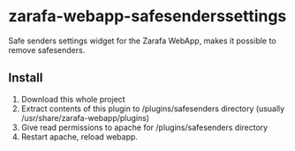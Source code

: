 zarafa-webapp-safesenderssettings
=================================

Safe senders settings widget for the Zarafa WebApp, makes it possible to remove safesenders.

Install
-------

1. Download this whole project
2. Extract contents of this plugin to /plugins/safesenders directory (usually /usr/share/zarafa-webapp/plugins)
3. Give read permissions to apache for /plugins/safesenders directory
4. Restart apache, reload webapp.

